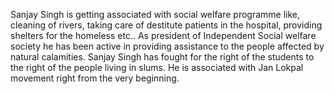 Sanjay Singh is getting associated with social welfare programme like, cleaning of rivers, taking care of destitute patients in the hospital, providing shelters for the homeless etc.. As president of Independent Social welfare society he has been active in providing assistance to the people affected by natural calamities. Sanjay Singh has fought for the right of the students to the right of the people living in slums.  He is associated with Jan Lokpal movement right from the very beginning.